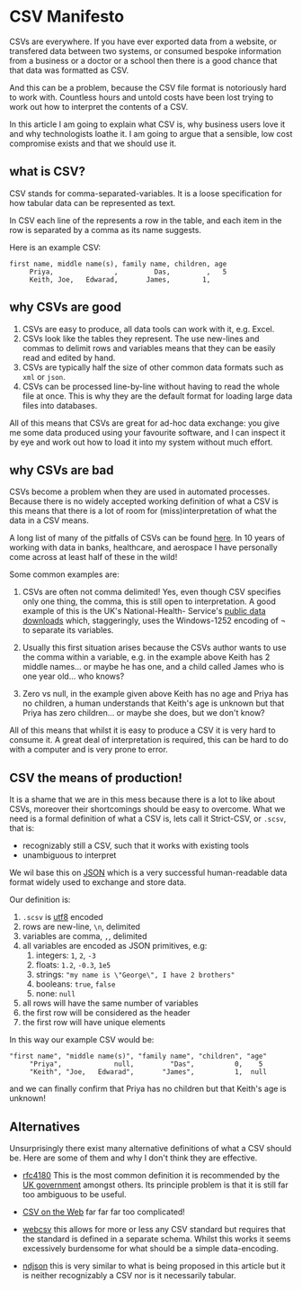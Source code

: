 # CSV Manifesto

CSVs are everywhere. If you have ever exported data from a website, or transfered
data between two systems, or consumed bespoke information from a business or a 
doctor or a school then there is a good chance that that data was formatted as CSV. 

And this can be a problem, because the CSV file format is notoriously hard to work with. 
Countless hours and untold costs have been lost trying to work out how to interpret the
contents of a CSV.

In this article I am going to explain what CSV is, why business users love it and why 
technologists loathe it. I am going to argue that a sensible, low cost compromise 
exists and that we should use it.

## what is CSV?

CSV stands for comma-separated-variables. It is a loose specification for how tabular 
data can be represented as text.

In CSV each line of the represents a row in the table, and each item in the row is 
separated by a comma as its name suggests.

Here is an example CSV:

```csv
first name, middle name(s), family name, children, age 
     Priya,               ,         Das,         ,   5 
     Keith, Joe,   Edwarad,       James,        1,   
```

## why CSVs are good

1. CSVs are easy to produce, all data tools can work with it, e.g. Excel. 
2. CSVs look like the tables they represent. The use new-lines and commas to 
   delimit rows and variables means that they can be easily read and edited by hand.
3. CSVs are typically half the size of other common data formats such as `xml` or `json`.
4. CSVs can be processed line-by-line without having to read the whole file at once. 
   This is why they are the default format for loading large data files into databases. 

All of this means that CSVs are great for ad-hoc data exchange: you give me some data
produced using your favourite software, and I can inspect it by eye and work out how 
to load it into my system without much effort.
   
## why CSVs are bad

CSVs become a problem when they are used in automated processes. Because there is 
no widely accepted working definition of what a CSV is this means that there is a
lot of room for (miss)interpretation of what the data in a CSV means. 

A long list of many of the pitfalls of CSVs can be found [here](https://donatstudios.com/Falsehoods-Programmers-Believe-About-CSVs).
In 10 years of working with data in banks, healthcare, and aerospace I have personally come
across at least half of these in the wild!

Some common examples are:

1. CSVs are often not comma delimited! Yes, even though CSV specifies only one thing, the comma,
   this is still open to interpretation. A good example of this is the UK's National-Health-
   Service's [public data downloads](https://assets.nhs.uk/prod/documents/NHS-Website-about-our-data-downloads.pdf)
   which, staggeringly, uses the Windows-1252 encoding of ¬ to separate its variables. 

2. Usually this first situation arises because the CSVs author wants to use the comma within a 
   variable, e.g. in the example above Keith has 2 middle names... or maybe he has one, and a child
   called James who is one year old... who knows?

3. Zero vs null, in the example given above Keith has no age and Priya has no children, a human
   understands that Keith's age is unknown but that Priya has zero children... or maybe she
   does, but we don't know?

All of this means that whilst it is easy to produce a CSV it is very hard to consume it. A great
deal of interpretation is required, this can be hard to do with a computer and is very prone to 
error.

## CSV the means of production!

It is a shame that we are in this mess because there is a lot to like about CSVs, moreover their 
shortcomings should be easy to overcome. What we need is a formal definition of what a CSV is, 
lets call it Strict-CSV, or `.scsv`, that is:

* recognizably still a CSV, such that it works with existing tools
* unambiguous to interpret

We wil base this on [JSON](https://datatracker.ietf.org/doc/html/rfc8259) which is a very
successful human-readable data format widely used to exchange and store data.

Our definition is:

1. `.scsv` is [utf8](https://en.wikipedia.org/wiki/UTF-8) encoded
2. rows are new-line, `\n`, delimited
3. variables are comma, `,`, delimited
4. all variables are encoded as JSON primitives, e.g:
   1. integers: `1`, `2`, `-3`
   2. floats: `1.2`, `-0.3`, `1e5`
   3. strings: `"my name is \"George\", I have 2 brothers"`
   4. booleans: `true`, `false`
   5. none: `null` 
5. all rows will have the same number of variables
6. the first row will be considered as the header
7. the first row will have unique elements

In this way our example CSV would be:

```csv
"first name", "middle name(s)", "family name", "children", "age" 
     "Priya",             null,         "Das",          0,    5 
     "Keith", "Joe,   Edwarad",       "James",          1,  null 
```

and we can finally confirm that Priya has no children but that Keith's age is unknown!

## Alternatives

Unsurprisingly there exist many alternative definitions of what a CSV should be. Here are
some of them and why I don't think they are effective.

* [rfc4180](https://datatracker.ietf.org/doc/html/rfc4180) This is the most common definition
  it is recommended by the [UK government](https://www.gov.uk/government/publications/recommended-open-standards-for-government/tabular-data-standard) 
  amongst others. Its principle problem is that it is still far too ambiguous to be useful. 

* [CSV on the Web](https://www.w3.org/TR/tabular-data-primer/) far far far too complicated!

* [webcsv](https://eaglebush.github.io/webcsv/) this allows for more or less any CSV standard but
  requires that the standard is defined in a separate schema. Whilst this works it seems 
  excessively burdensome for what should be a simple data-encoding.

* [ndjson](https://github.com/ndjson/ndjson-spec) this is very similar to what is being 
  proposed in this article but it is neither recognizably a CSV nor is it necessarily tabular.



